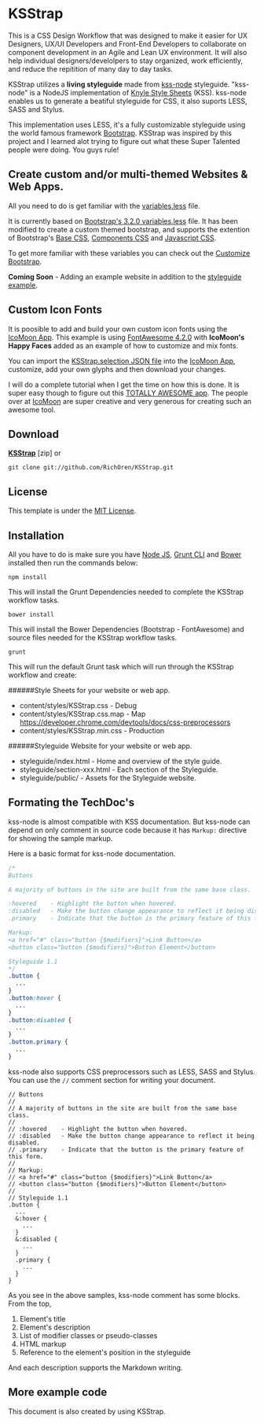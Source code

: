 KSStrap
=================

This is a CSS Design Workflow that was designed to make it easier for UX Designers, UX/UI Developers and Front-End Developers to collaborate on component development in an Agile and Lean UX environment. It will also help individual designers/develolpers to stay organized, work efficiently, and reduce the repitition of many day to day tasks.

KSStrap utilizes a **living styleguide** made from [kss-node](https://github.com/hughsk/kss-node) styleguide.
"kss-node" is a NodeJS implementation of [Knyle Style Sheets](https://github.com/kneath/kss) (KSS).
kss-node enables us to generate a beatiful styleguide for CSS, it also suports LESS, SASS and Stylus. 

This implementation uses LESS, it's a fully customizable styleguide using the world famous framework [Bootstrap](http://getbootstrap.com/). KSStrap was inspired by this project and I learned alot trying to figure out what these Super Talented people were doing. You guys rule!

Create custom and/or multi-themed Websites & Web Apps.
--------
All you need to do is get familiar with the [variables.less](https://github.com/RichOren/KSStrap/blob/master/content/less/variables.less) file. 

It is currently based on [Bootstrap's 3.2.0 variables.less](https://github.com/twbs/bootstrap/blob/master/less/variables.less) file. It has been modified to create a custom themed bootstrap, and supports the extention of Bootstrap's [Base CSS](http://getbootstrap.com/css/), [Components CSS](http://getbootstrap.com/components/) and [Javascript CSS](http://getbootstrap.com/javascript/).

To get more familiar with these variables you can check out the [Customize Bootstrap](http://getbootstrap.com/customize/).

**Coming Soon** - Adding an example website in addition to the [styleguide example](https://github.com/RichOren/KSStrap/tree/master/styleguide).

Custom Icon Fonts
--------
It is poosible to add and build your own custom icon fonts using the [IcoMoon App](https://icomoon.io/app/). This example is using [FontAwesome 4.2.0](http://fortawesome.github.io/Font-Awesome/) with **IcoMoon's Happy Faces** added as an example of how to customize and mix fonts. 

You can import the [KSStrap.selection JSON file](https://github.com/RichOren/KSStrap/blob/master/content/kss/template/public/fonts/KSStrap.selection.json) into the [IcoMoon App](https://icomoon.io/app/), customize, add your own glyphs and then download your changes. 

I will do a complete tutorial when I get the time on how this is done. It is super easy though to figure out this [TOTALLY AWESOME app](https://icomoon.io/app/). The people over at [IcoMoon](https://icomoon.io/) are super creative and very generous for creating such an awesome tool.



Download
--------
**[KSStrap](https://github.com/RichOren/KSStrap/zipball/master.zip)** [zip] or

```
git clone git://github.com/RichOren/KSStrap.git
```


License
-------
This template is under the [MIT License](https://github.com/htanjo/kss-node-template/blob/master/LICENSE).



Installation
------------
All you have to do is make sure you have [Node JS](http://nodejs.org/), [Grunt CLI](http://gruntjs.com/getting-started) and [Bower](http://bower.io/) installed then run the commands below:

```
npm install
```
This will install the Grunt Dependencies needed to complete the KSStrap workflow tasks. 

```
bower install
```
This will install the Bower Dependencies (Bootstrap - FontAwesome) and source files needed for the KSStrap workflow tasks. 
```
grunt
```
This will run the default Grunt task which will run through the KSStrap workflow and create:

######Style Sheets for your website or web app.

* content/styles/KSStrap.css - Debug
* content/styles/KSStrap.css.map - Map https://developer.chrome.com/devtools/docs/css-preprocessors
* content/styles/KSStrap.min.css - Production

######Styleguide Website for your website or web app.

* styleguide/index.html - Home and overview of the style guide.
* styleguide/section-xxx.html - Each section of the Styleguide.
* styleguide/public/ - Assets for the Styleguide website. 

Formating the TechDoc's
------
kss-node is almost compatible with KSS documentation.
But kss-node can depend on only comment in source code because it has `Markup:` directive for showing the sample markup.

Here is a basic format for kss-node documentation.

```css
/*
Buttons

A majority of buttons in the site are built from the same base class.

:hovered    - Highlight the button when hovered.
:disabled   - Make the button change appearance to reflect it being disabled.
.primary    - Indicate that the button is the primary feature of this form.

Markup:
<a href="#" class="button {$modifiers}">Link Button</a>
<button class="button {$modifiers}">Button Element</button>

Styleguide 1.1
*/
.button {
  ...
}
.button:hover {
  ...
}
.button:disabled {
  ...
}
.button.primary {
  ...
}
```

kss-node also supports CSS preprocessors such as LESS, SASS and Stylus.
You can use the `//` comment section for writing your document.

```less
// Buttons
//
// A majority of buttons in the site are built from the same base class.
//
// :hovered    - Highlight the button when hovered.
// :disabled   - Make the button change appearance to reflect it being disabled.
// .primary    - Indicate that the button is the primary feature of this form.
//
// Markup:
// <a href="#" class="button {$modifiers}">Link Button</a>
// <button class="button {$modifiers}">Button Element</button>
//
// Styleguide 1.1
.button {
  ...
  &:hover {
    ...
  }
  &:disabled {
    ...
  }
  .primary {
    ...
  }
}
```

As you see in the above samples, kss-node comment has some blocks.
From the top,

1. Element's title
2. Element's description
3. List of modifier classes or pseudo-classes
4. HTML markup
5. Reference to the element's position in the styleguide

And each description supports the Markdown writing.


More example code
-----------------
This document is also created by using KSStrap.

